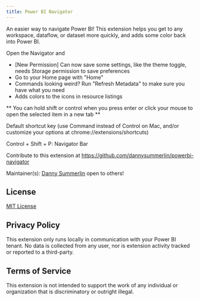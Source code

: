 ```yaml
---
title: Power BI Navigator
---
```

An easier way to navigate Power BI! This extension helps you get to any workspace, dataflow, or dataset more quickly, and adds some color back into Power BI.

Open the Navigator and
- [New Permission] Can now save some settings, like the theme toggle, needs Storage permission to save preferences
- Go to your Home page with "Home"
- Commands looking weird? Run "Refresh Metadata" to make sure you have what you need
- Adds colors to the icons in resource listings

** You can hold shift or control when you press enter or click your mouse to open the selected item in a new tab **

Default shortcut key (use Command instead of Control on Mac, and/or customize your options at chrome://extensions/shortcuts)

Control + Shift + P: Navigator Bar

Contribute to this extension at https://github.com/dannysummerlin/powerbi-navigator

Maintainer(s):
[Danny Summerlin](http://summerlin.co)
open to others!

## License
[MIT License](http://en.wikipedia.org/wiki/MIT_License)

## Privacy Policy
This extension only runs locally in communication with your Power BI tenant. No data is collected from any user, nor is extension activity tracked or reported to a third-party.

## Terms of Service
This extension is not intended to support the work of any individual or organization that is discriminatory or outright illegal.